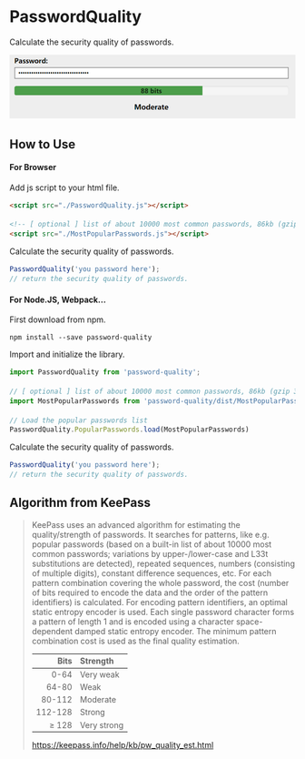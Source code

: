 # PasswordQuality

Calculate the security quality of passwords.

![](./example.png)

## How to Use

#### For Browser

Add js script to your html file.

```html
<script src="./PasswordQuality.js"></script>

<!-- [ optional ] list of about 10000 most common passwords, 86kb (gzip 32kb)  -->
<script src="./MostPopularPasswords.js"></script>
```

Calculate the security quality of passwords.

```js
PasswordQuality('you password here');
// return the security quality of passwords.
```

#### For Node.JS, Webpack...

First download from npm.

```shell
npm install --save password-quality
```

Import and initialize the library.

```js
import PasswordQuality from 'password-quality';

// [ optional ] list of about 10000 most common passwords, 86kb (gzip 32kb)
import MostPopularPasswords from 'password-quality/dist/MostPopularPasswords'

// Load the popular passwords list
PasswordQuality.PopularPasswords.load(MostPopularPasswords)
```

Calculate the security quality of passwords.

```js
PasswordQuality('you password here');
// return the security quality of passwords.
```

## Algorithm from KeePass

> KeePass uses an advanced algorithm for estimating the quality/strength of passwords. It searches for patterns, like e.g. popular passwords (based on a built-in list of about 10000 most common passwords; variations by upper-/lower-case and L33t substitutions are detected), repeated sequences, numbers (consisting of multiple digits), constant difference sequences, etc. For each pattern combination covering the whole password, the cost (number of bits required to encode the data and the order of the pattern identifiers) is calculated. For encoding pattern identifiers, an optimal static entropy encoder is used. Each single password character forms a pattern of length 1 and is encoded using a character space-dependent damped static entropy encoder. The minimum pattern combination cost is used as the final quality estimation.
> 
> | Bits    | Strength    |
> |--------:|:------------|
> | 0-64    | Very weak   |
> | 64-80 	| Weak        |
> | 80-112  | Moderate    |
> | 112-128 | Strong      |
> | ≥ 128   | Very strong |
>
> https://keepass.info/help/kb/pw_quality_est.html